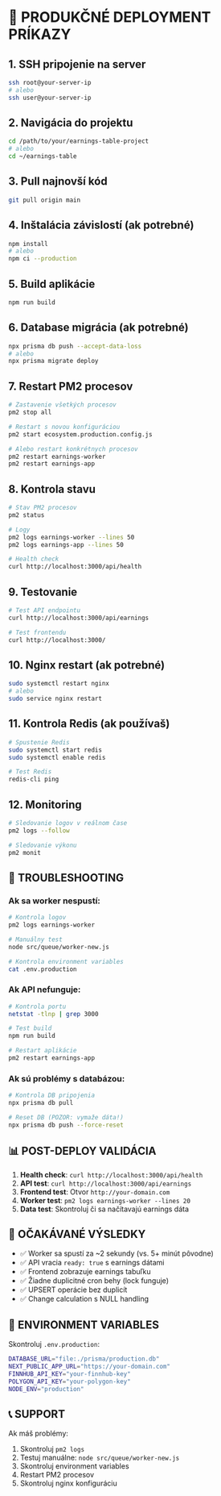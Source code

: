 # 🚀 PRODUKČNÉ DEPLOYMENT PRÍKAZY

## 1. SSH pripojenie na server

```bash
ssh root@your-server-ip
# alebo
ssh user@your-server-ip
```

## 2. Navigácia do projektu

```bash
cd /path/to/your/earnings-table-project
# alebo
cd ~/earnings-table
```

## 3. Pull najnovší kód

```bash
git pull origin main
```

## 4. Inštalácia závislostí (ak potrebné)

```bash
npm install
# alebo
npm ci --production
```

## 5. Build aplikácie

```bash
npm run build
```

## 6. Database migrácia (ak potrebné)

```bash
npx prisma db push --accept-data-loss
# alebo
npx prisma migrate deploy
```

## 7. Restart PM2 procesov

```bash
# Zastavenie všetkých procesov
pm2 stop all

# Restart s novou konfiguráciou
pm2 start ecosystem.production.config.js

# Alebo restart konkrétnych procesov
pm2 restart earnings-worker
pm2 restart earnings-app
```

## 8. Kontrola stavu

```bash
# Stav PM2 procesov
pm2 status

# Logy
pm2 logs earnings-worker --lines 50
pm2 logs earnings-app --lines 50

# Health check
curl http://localhost:3000/api/health
```

## 9. Testovanie

```bash
# Test API endpointu
curl http://localhost:3000/api/earnings

# Test frontendu
curl http://localhost:3000/
```

## 10. Nginx restart (ak potrebné)

```bash
sudo systemctl restart nginx
# alebo
sudo service nginx restart
```

## 11. Kontrola Redis (ak používaš)

```bash
# Spustenie Redis
sudo systemctl start redis
sudo systemctl enable redis

# Test Redis
redis-cli ping
```

## 12. Monitoring

```bash
# Sledovanie logov v reálnom čase
pm2 logs --follow

# Sledovanie výkonu
pm2 monit
```

## 🚨 TROUBLESHOOTING

### Ak sa worker nespustí:

```bash
# Kontrola logov
pm2 logs earnings-worker

# Manuálny test
node src/queue/worker-new.js

# Kontrola environment variables
cat .env.production
```

### Ak API nefunguje:

```bash
# Kontrola portu
netstat -tlnp | grep 3000

# Test build
npm run build

# Restart aplikácie
pm2 restart earnings-app
```

### Ak sú problémy s databázou:

```bash
# Kontrola DB pripojenia
npx prisma db pull

# Reset DB (POZOR: vymaže dáta!)
npx prisma db push --force-reset
```

## 📊 POST-DEPLOY VALIDÁCIA

1. **Health check**: `curl http://localhost:3000/api/health`
2. **API test**: `curl http://localhost:3000/api/earnings`
3. **Frontend test**: Otvor `http://your-domain.com`
4. **Worker test**: `pm2 logs earnings-worker --lines 20`
5. **Data test**: Skontroluj či sa načítavajú earnings dáta

## 🎯 OČAKÁVANÉ VÝSLEDKY

- ✅ Worker sa spustí za ~2 sekundy (vs. 5+ minút pôvodne)
- ✅ API vracia `ready: true` s earnings dátami
- ✅ Frontend zobrazuje earnings tabuľku
- ✅ Žiadne duplicitné cron behy (lock funguje)
- ✅ UPSERT operácie bez duplicít
- ✅ Change calculation s NULL handling

## 🔧 ENVIRONMENT VARIABLES

Skontroluj `.env.production`:

```bash
DATABASE_URL="file:./prisma/production.db"
NEXT_PUBLIC_APP_URL="https://your-domain.com"
FINNHUB_API_KEY="your-finnhub-key"
POLYGON_API_KEY="your-polygon-key"
NODE_ENV="production"
```

## 📞 SUPPORT

Ak máš problémy:

1. Skontroluj `pm2 logs`
2. Testuj manuálne: `node src/queue/worker-new.js`
3. Skontroluj environment variables
4. Restart PM2 procesov
5. Skontroluj nginx konfiguráciu

